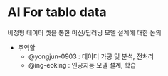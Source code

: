 # AI For tablo data
비정형 데이터 셋을 통한 머신/딥러닝 모델 설계에 대한 논의

- 주역할
  - @yongjun-0903 : 데이터 가공 및 분석, 전처리
  - @ing-eoking : 인공지능 모델 설계, 학습
